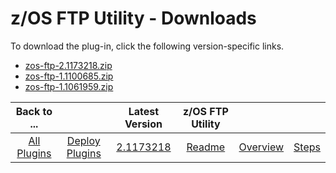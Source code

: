 
# z/OS FTP Utility - Downloads

To download the plug-in, click the following version-specific links.

- [zos-ftp-2.1173218.zip](https://raw.githubusercontent.com/UrbanCode/IBM-UCD-PLUGINS/main/files/zos-ftp/zos-ftp-2.1173218.zip)
- [zos-ftp-1.1100685.zip](https://raw.githubusercontent.com/UrbanCode/IBM-UCD-PLUGINS/main/files/zos-ftp/zos-ftp-1.1100685.zip)
- [zos-ftp-1.1061959.zip](https://raw.githubusercontent.com/UrbanCode/IBM-UCD-PLUGINS/main/files/zos-ftp/zos-ftp-1.1061959.zip)

|          Back to ...          |                                |                                                  Latest Version                                                   |  z/OS FTP Utility   |||
|:-----------------------------:|:------------------------------:|:-----------------------------------------------------------------------------------------------------------------:|:-------------------:| :---: | :---: |
| [All Plugins](../../index.md) | [Deploy Plugins](../README.md) | [2.1173218](https://raw.githubusercontent.com/UrbanCode/IBM-UCD-PLUGINS/main/files/zos-ftp/zos-ftp-2.1173218.zip) | [Readme](README.md) |[Overview](overview.md)|[Steps](steps.md)|
